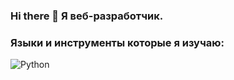 ### Hi there 👋 Я веб-разработчик.

### Языки и инструменты которые я изучаю:
![Python](https://img.shields.io/badge/-Python-090909?style=for-the-badge&logo=python)

<!--
**Vann4/Vann4** is a ✨ _special_ ✨ repository because its `README.md` (this file) appears on your GitHub profile.

Here are some ideas to get you started:

- 🔭 I’m currently working on ...
- 🌱 I’m currently learning ...
- 👯 I’m looking to collaborate on ...
- 🤔 I’m looking for help with ...
- 💬 Ask me about ...
- 📫 How to reach me: ...
- 😄 Pronouns: ...
- ⚡ Fun fact: ...
-->
